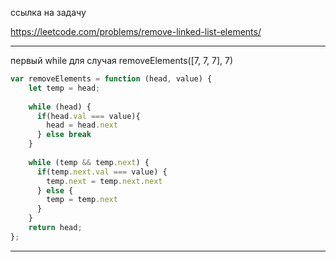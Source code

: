 ссылка на задачу 

https://leetcode.com/problems/remove-linked-list-elements/


---
первый while для случая removeElements([7, 7, 7], 7)
```js
var removeElements = function (head, value) {
    let temp = head;
    
    while (head) {
      if(head.val === value){
        head = head.next
      } else break
    }
    
    while (temp && temp.next) { 
      if(temp.next.val === value) {
        temp.next = temp.next.next
      } else {
        temp = temp.next
      }
    }
    return head;
};
```
---

```js


```
